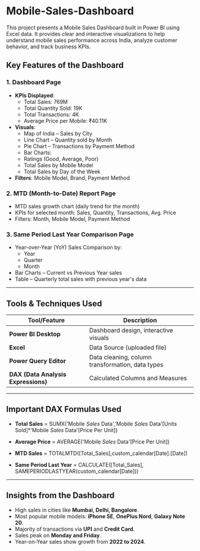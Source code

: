# Mobile-Sales-Dashboard
This project presents a Mobile Sales Dashboard built in Power BI using Excel data. It provides clear and interactive visualizations to help understand mobile sales performance across India, analyze customer behavior, and track business KPIs.
##  Key Features of the Dashboard

### 1. **Dashboard Page**
- **KPIs Displayed**:
  - Total Sales: 769M
  - Total Quantity Sold: 19K
  - Total Transactions: 4K
  - Average Price per Mobile: ₹40.11K
- **Visuals**:
  - Map of India – Sales by City
  - Line Chart – Quantity sold by Month
  - Pie Chart – Transactions by Payment Method
  - Bar Charts:
   - Ratings (Good, Average, Poor)
   - Total Sales by Mobile Model
    - Total Sales by Day of the Week
- **Filters**: Mobile Model, Brand, Payment Method

### 2. **MTD (Month-to-Date) Report Page**
- MTD sales growth chart (daily trend for the month)
- KPIs for selected month: Sales, Quantity, Transactions, Avg. Price
- Filters: Month, Mobile Model, Payment Method

### 3. **Same Period Last Year Comparison Page**
- Year-over-Year (YoY) Sales Comparison by:
  - Year
  - Quarter
  - Month
- Bar Charts – Current vs Previous Year sales
- Table – Quarterly total sales with previous year's data
---

## Tools & Techniques Used

| Tool/Feature            | Description |
|-------------------------|-------------|
| **Power BI Desktop**    | Dashboard design, interactive visuals |
| **Excel**               | Data Source (uploaded file) |
| **Power Query Editor**  | Data cleaning, column transformation, data types |
| **DAX (Data Analysis Expressions)** | Calculated Columns and Measures |
---

## Important DAX Formulas Used

- **Total Sales** =  SUMX('Mobile _Sales_ Data','Mobile _Sales_ Data'[Units Sold]*'Mobile _Sales_ Data'[Price Per Unit])

- **Average Price** =  AVERAGE('Mobile _Sales_ Data'[Price Per Unit])

- **MTD Sales** = TOTALMTD([Total_Sales],custom_calendar[Date].[Date])

- **Same Period Last Year** = CALCULATE([Total_Sales],
 SAMEPERIODLASTYEAR(custom_calendar[Date]))
---
## Insights from the Dashboard

- High sales in cities like **Mumbai, Delhi, Bangalore**.
- Most popular mobile models: **iPhone SE**, **OnePlus Nord**, **Galaxy Note 20**.
- Majority of transactions via **UPI** and **Credit Card**.
- Sales peak on **Monday and Friday**.
- Year-on-Year sales show growth from **2022 to 2024**.


